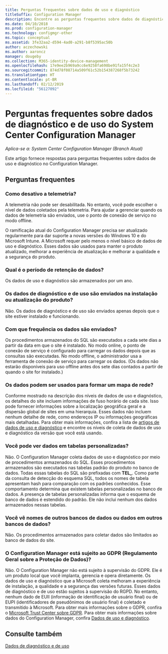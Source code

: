 ```yaml
---
title: Perguntas frequentes sobre dados de uso e diagnóstico
titleSuffix: Configuration Manager
description: Encontre as perguntas frequentes sobre dados de diagnóstico e de uso do System Center Configuration Manager.
ms.date: 04/10/2018
ms.prod: configuration-manager
ms.technology: configmgr-other
ms.topic: conceptual
ms.assetid: 3fe32aa2-d594-4ad0-a291-b8f5395ac50b
author: aczechowski
ms.author: aaroncz
manager: dougeby
ms.collection: M365-identity-device-management
ms.openlocfilehash: 17e9ee2b969a9cc6e9258fa698be91fa15f4c2e3
ms.sourcegitcommit: 874d78f08714a509f61c52b154387268f5b73242
ms.translationtype: HT
ms.contentlocale: pt-BR
ms.lasthandoff: 02/12/2019
ms.locfileid: "56127092"
---
```

# <a name="frequently-asked-questions-about-diagnostics-and-usage-data-for-system-center-configuration-manager"></a>Perguntas frequentes sobre dados de diagnóstico e de uso do System Center Configuration Manager

*Aplica-se a: System Center Configuration Manager (Branch Atual)*

Este artigo fornece respostas para perguntas frequentes sobre dados de uso e diagnóstico no Configuration Manager.

## <a name="faqs"></a>Perguntas frequentes

###  <a name="bkmk_off"></a> Como desativo a telemetria?  
A telemetria não pode ser desabilitada. No entanto, você pode escolher o nível de dados coletados pela telemetria. Para ajudar a gerenciar quando os dados de telemetria são enviados, use o ponto de conexão de serviço no modo offline.

O ramificação atual do Configuration Manager precisa ser atualizado regularmente para dar suporte a novas versões do Windows 10 e do Microsoft Intune. A Microsoft requer pelo menos o nível básico de dados de uso e diagnóstico. Esses dados são usados para manter o produto atualizado, melhorar a experiência de atualização e melhorar a qualidade e a segurança do produto.

###  <a name="bkmk_retention"></a> Qual é o período de retenção de dados?  
 Os dados de uso e diagnóstico são armazenados por um ano.  

###  <a name="bkmk_update"></a> Os dados de diagnóstico e de uso são enviados na instalação ou atualização do produto?  
 Não. Os dados de diagnóstico e de uso são enviados apenas depois que o site estiver instalado e funcionando.  

###  <a name="bkmk_frequency"></a> Com que frequência os dados são enviados?  
 Os procedimentos armazenados do SQL são executados a cada sete dias a partir da data em que o site é instalado. No modo online, o ponto de conexão de serviço é configurado para carregar os dados depois que as consultas são executadas. No modo offline, o administrador usa a ferramenta de conexão de serviço para carregar os dados. (Os dados não estarão disponíveis para uso offline antes dos sete dias contados a partir de quando o site for instalado.)  

###  <a name="bkmk_network"></a> Os dados podem ser usados para formar um mapa de rede?  
 Conforme mostrado na descrição dos níveis de dados de uso e diagnóstico, os detalhes do site incluem informações de fuso horário de cada site. Isso pode fornecer informações sobre a localização geográfica geral e a dispersão global de sites em uma hierarquia. Esses dados não incluem nenhum detalhe de rede, como endereços IP ou informações geográficas mais detalhadas. Para obter mais informações, confira a lista de [artigos de dados de uso e diagnóstico](/sccm/core/plan-design/diagnostics/diagnostics-and-usage-data#articles) e encontre os níveis de coleta de dados de uso e diagnóstico da versão que você está usando.


###  <a name="bkmk_tables"></a> Você pode ver dados em tabelas personalizadas?  
 Não. O Configuration Manager coleta dados de uso e diagnóstico por meio de procedimentos armazenados do SQL. Esses procedimentos armazenados são executados nas tabelas padrão do produto no banco de dados. Todas essas tabelas do SQL são prefixadas com **TEL_**. Como parte da consulta de detecção do esquema SQL, todos os nomes de tabela apresentam hash para comparação com os padrões conhecidos. Esse comportamento determina que existem tabelas personalizadas no banco de dados. A presença de tabelas personalizadas informa que o esquema de banco de dados é estendido do padrão. Ele não inclui nenhum dos dados armazenados nessas tabelas.  

###  <a name="bkmk_databases"></a> Você vê nomes de outros bancos de dados ou dados em outros bancos de dados? 
 Não. Os procedimentos armazenados para coletar dados são limitados ao banco de dados do site.  

### <a name="bkmk_gdpr"></a> O Configuration Manager está sujeito ao GDPR (Regulamento Geral sobre a Proteção de Dados)?
 Não. O Configuration Manager não está sujeito à supervisão do GDPR. Ele é um produto local que você implanta, gerencia e opera diretamente. Os dados de uso e diagnóstico que a Microsoft coleta melhoram a experiência de instalação, a qualidade e a segurança das versões futuras. Esses dados de diagnóstico e de uso estão sujeitos à supervisão do RGPD. No entanto, nenhum dado de EUII (informação de identificação de usuário final) ou de EUPI (identificadores de pseudônimos de usuário final) é coletado e transmitido à Microsoft. Para obter mais informações sobre o GDPR, confira o [Microsoft Trust Center sobre GDPR](https://microsoft.com/gdpr). Para obter mais informações sobre dados do Configuration Manager, confira [Dados de uso e diagnóstico](/sccm/core/plan-design/diagnostics/diagnostics-and-usage-data).


## <a name="see-also"></a>Consulte também  
 [Dados de diagnóstico e de uso](/sccm/core/plan-design/diagnostics/diagnostics-and-usage-data)

